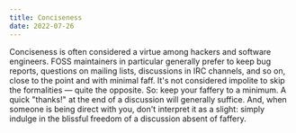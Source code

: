 ```yaml
---
title: Conciseness
date: 2022-07-26
---
```


Conciseness is often considered a virtue among hackers and software engineers.
FOSS maintainers in particular generally prefer to keep bug reports, questions
on mailing lists, discussions in IRC channels, and so on, close to the point and
with minimal faff. It's not considered impolite to skip the formalities &mdash;
quite the opposite. So: keep your faffery to a minimum. A quick "thanks!" at the
end of a discussion will generally suffice. And, when someone is being direct
with you, don't interpret it as a slight: simply indulge in the blissful freedom
of a discussion absent of faffery.
